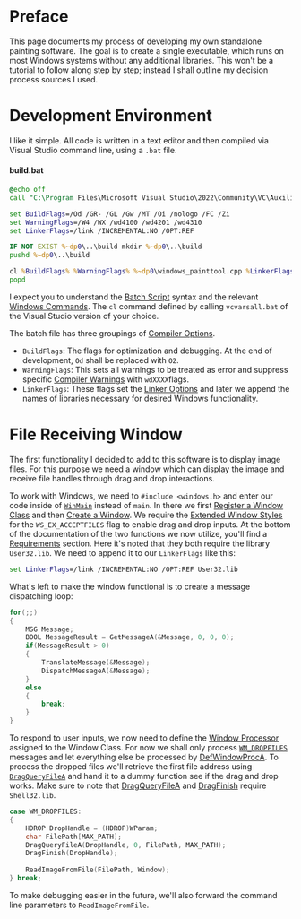 # Preface
This page documents my process of developing my own standalone painting software. The goal is to create a single executable, which runs on most Windows systems without any additional libraries. This won't be a tutorial to follow along step by step; instead I shall outline my decision process sources I used.

# Development Environment
I like it simple. All code is written in a text editor and then compiled via Visual Studio command line, using a `.bat` file.

#### build.bat

```bat
@echo off
call "C:\Program Files\Microsoft Visual Studio\2022\Community\VC\Auxiliary\Build\vcvarsall.bat" x64

set BuildFlags=/Od /GR- /GL /Gw /MT /Oi /nologo /FC /Zi
set WarningFlags=/W4 /WX /wd4100 /wd4201 /wd4310
set LinkerFlags=/link /INCREMENTAL:NO /OPT:REF

IF NOT EXIST %~dp0\..\build mkdir %~dp0\..\build
pushd %~dp0\..\build

cl %BuildFlags% %WarningFlags% %~dp0\windows_painttool.cpp %LinkerFlags%
popd
```

I expect you to understand the [Batch Script](https://en.wikipedia.org/wiki/Batch_file) syntax and the relevant [Windows Commands](https://learn.microsoft.com/en-us/windows-server/administration/windows-commands/windows-commands).  The `cl` command defined by calling `vcvarsall.bat` of the Visual Studio version of your choice.

The batch file has three groupings of [Compiler Options](https://learn.microsoft.com/en-us/cpp/build/reference/compiler-options).
- `BuildFlags`: The flags for optimization and debugging.  At the end of development, `Od` shall be replaced with `O2`.
- `WarningFlags`: This sets all warnings to be treated as error and suppress specific [Compiler Warnings](https://learn.microsoft.com/en-us/cpp/error-messages/compiler-errors-1/c-cpp-build-errors) with `wdXXXX`flags.
- `LinkerFlags`: These flags set the [Linker Options](https://learn.microsoft.com/en-us/cpp/build/reference/linker-options) and later we append the names of libraries necessary for desired Windows functionality.

# File Receiving Window
The first functionality I decided to add to this software is to display image files. For this purpose we need a window which can display the image and receive file handles through drag and drop interactions.

To work with Windows, we need to `#include <windows.h>` and enter our code inside of [`WinMain`](https://learn.microsoft.com/en-us/windows/win32/api/winbase/nf-winbase-winmain) instead of `main`. In there we first [Register a Window Class](https://learn.microsoft.com/en-us/windows/win32/api/winuser/nf-winuser-registerclassa) and then [Create a Window](https://learn.microsoft.com/en-us/windows/win32/api/winuser/nf-winuser-createwindowexa). We require the [Extended Window Styles](https://learn.microsoft.com/en-us/windows/win32/winmsg/extended-window-styles) for the `WS_EX_ACCEPTFILES` flag to enable drag and drop inputs. At the bottom of the documentation of the two functions we now utilize, you'll find a [Requirements](https://learn.microsoft.com/en-us/windows/win32/api/winuser/nf-winuser-registerclassa#requirements) section. Here it's noted that they both require the library `User32.lib`. We need to append it to our `LinkerFlags` like this:
```bat
set LinkerFlags=/link /INCREMENTAL:NO /OPT:REF User32.lib
```
What's left to make the window functional is to create a message dispatching loop:
```cpp
for(;;)
{
    MSG Message;
    BOOL MessageResult = GetMessageA(&Message, 0, 0, 0);
    if(MessageResult > 0)
    {
        TranslateMessage(&Message);
        DispatchMessageA(&Message);
    }
    else
    {
        break;
    }
}
```
To respond to user inputs, we now need to define the [Window Processor](https://learn.microsoft.com/en-us/windows/win32/api/winuser/nc-winuser-wndproc) assigned to the Window Class. For now we shall only process [`WM_DROPFILES`](https://learn.microsoft.com/en-us/windows/win32/shell/wm-dropfiles) messages and let everything else be processed by [DefWindowProcA](https://learn.microsoft.com/en-us/windows/win32/api/winuser/nf-winuser-defwindowproca). To process the dropped files we'll retrieve the first file address using [`DragQueryFileA`](https://learn.microsoft.com/en-us/windows/win32/api/shellapi/nf-shellapi-dragqueryfilea) and hand it to a dummy function see if the drag and drop works. Make sure to note that [DragQueryFileA](https://learn.microsoft.com/en-us/windows/win32/api/shellapi/nf-shellapi-dragqueryfilea#requirements) and [DragFinish](https://learn.microsoft.com/en-us/windows/win32/api/shellapi/nf-shellapi-dragfinish#requirements) require `Shell32.lib`.
```cpp
case WM_DROPFILES:
{
    HDROP DropHandle = (HDROP)WParam;
    char FilePath[MAX_PATH];
    DragQueryFileA(DropHandle, 0, FilePath, MAX_PATH);
    DragFinish(DropHandle);
    
    ReadImageFromFile(FilePath, Window);
} break;
```
To make debugging easier in the future, we'll also forward the command line parameters to `ReadImageFromFile`.
